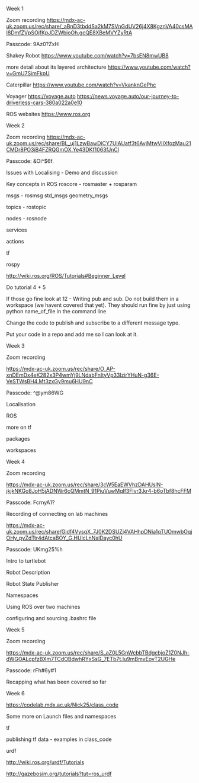 Week 1

Zoom recording
https://mdx-ac-uk.zoom.us/rec/share/_aBnD3tbddSa2kM7SVnGdUV26j4X8KgznVA40csMAI8DmfZVpSOjfKpJDZWbioOh.gcQE8XBeMVYZyRtA

Passcode: 9Az0?ZxH 

Shakey Robot
https://www.youtube.com/watch?v=7bsEN8mwUB8

more detail about its layered architecture
https://www.youtube.com/watch?v=GmU7SimFkpU

Caterpillar
https://www.youtube.com/watch?v=VkanknGePhc

Voyager
https://voyage.auto
https://news.voyage.auto/our-journey-to-driverless-cars-380a022a0e10

ROS websites
https://www.ros.org



Week 2

Zoom recording
https://mdx-ac-uk.zoom.us/rec/share/BL_uj1LzwBawDiCY7UIAUatf3t6AvjMtwVlIXfozMau21CMDr8PO3iB4FZRQGmOX.Ye43DKf1063fJnCl

Passcode: &Oi\^$6f.

Issues with Localising - Demo and discussion


Key concepts in ROS
roscore    - rosmaster + rosparam

msgs       - rosmsg
std_msgs
geometry_msgs

topics     - rostopic

nodes      - rosnode

services

actions

tf

rospy

http://wiki.ros.org/ROS/Tutorials#Beginner_Level

Do tutorial 4 + 5

If those go fine look at 12 - Writing pub and sub.
Do not build them in a workspace (we havent covered that yet). They should run fine by just using python name_of_file in the command line

Change the code to publish and subscribe to a different message type.

Put your code in a repo and add me so I can look at it.

Week 3

Zoom recording

https://mdx-ac-uk.zoom.us/rec/share/O_AP-xnDEmDx4eK282x3P4wmYj9LNdabFnItyVp33lzirYHuN-g36E-VeSTWsBH4.Mt3zxGy9mu6HU9nC 

Passcode: \^@ym86WG

Localisation

ROS

more on tf

packages

workspaces

Week 4

Zoom recording

https://mdx-ac-uk.zoom.us/rec/share/3cW5EaEWVhzDAHUslN-jkjkNKGo8JoH5jADNWr6cQMmtN_91PiuVuwMqlf3Flvr3.kr4-b6oTbf8hcFFM 

Passcode: FcrnyA1?

Recording of connecting on lab machines

https://mdx-ac-uk.zoom.us/rec/share/Gidf4VysqX_7J0K2DSUZj4VAHhpDNia1qTUOmwbOqjOHy_pyZdTtr4dAtcaBOY_G.HUlcLnNalDayc0hU 

Passcode: UKmg25%h 

Intro to turtlebot

Robot Description

Robot State Publisher

Namespaces

Using ROS over two machines

configuring and sourcing .bashrc file

Week 5

Zoom recording

https://mdx-ac-uk.zoom.us/rec/share/S_aZ0L5GnWcbbTBdgcbjoZ1Z0NJh-dWGOALcpfzBXm7TCdOBdwhRYxSsG_7ETb7t.Iu9mBmvEovT2UGHe 

Passcode: rFh#6y#1

Recapping what has been covered so far

Week 6

https://codelab.mdx.ac.uk/Nick25/class_code

Some more on Launch files and namespaces

tf

publishing tf data - examples in class_code

urdf

http://wiki.ros.org/urdf/Tutorials

http://gazebosim.org/tutorials?tut=ros_urdf


